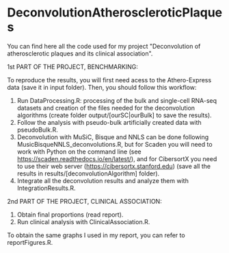 # DeconvolutionAtheroscleroticPlaques

You can find here all the code used for my project "Deconvolution of atherosclerotic plaques and its clinical association".

1st PART OF THE PROJECT, BENCHMARKING:

To reproduce the results, you will first need acess to the Athero-Express data (save it in input folder). Then, you should follow this workflow:
1. Run DataProcessing.R: processing of the bulk and single-cell RNA-seq datasets and creation of the files needed for the deconvolution algorithms (create folder output/[ourSC|ourBulk] to save the results).
2. Follow the analysis with pseudo-bulk artificially created data with pseudoBulk.R.
3. Deconvolution with MuSiC, Bisque and NNLS can be done following MusicBisqueNNLS_deconvolutions.R, but for Scaden you will need to work with Python on the command line (see https://scaden.readthedocs.io/en/latest/), and for CibersortX you need to use their web server (https://cibersortx.stanford.edu) (save all the results in results/[deconvolutionAlgorithm] folder).
4. Integrate all the deconvolution results and analyze them with IntegrationResults.R. 

2nd PART OF THE PROJECT, CLINICAL ASSOCIATION:
1. Obtain final proportions (read report).
2. Run clinical analysis with ClinicalAssociation.R.

To obtain the same graphs I used in my report, you can refer to reportFigures.R.
